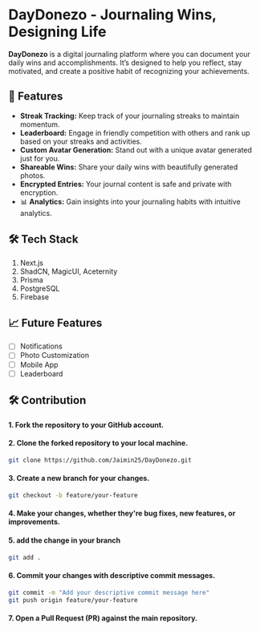 # DayDonezo - Journaling Wins, Designing Life

<b>DayDonezo</b> is a digital journaling platform where you can document your daily wins and accomplishments. It’s designed to help you reflect, stay motivated, and create a positive habit of recognizing your achievements.

## 🚀 Features

- <b>Streak Tracking:</b> Keep track of your journaling streaks to maintain momentum.
- <b>Leaderboard:</b> Engage in friendly competition with others and rank up based on your streaks and activities.
- <b>Custom Avatar Generation:</b> Stand out with a unique avatar generated just for you.
- <b>Shareable Wins:</b> Share your daily wins with beautifully generated photos.
- <b>Encrypted Entries:</b> Your journal content is safe and private with encryption.
- 📊 <b>Analytics:</b> Gain insights into your journaling habits with intuitive analytics.

## 🛠️ Tech Stack

1. Next.js
1. ShadCN, MagicUI, Aceternity
1. Prisma
1. PostgreSQL
1. Firebase

## 📈 Future Features

- [ ] Notifications
- [ ] Photo Customization
- [ ] Mobile App
- [ ] Leaderboard

## 🛠️ Contribution

#### 1. Fork the repository to your GitHub account.

#### 2. Clone the forked repository to your local machine.

```bash
git clone https://github.com/Jaimin25/DayDonezo.git
```

#### 3. Create a new branch for your changes.

```bash
git checkout -b feature/your-feature
```

#### 4. Make your changes, whether they're bug fixes, new features, or improvements.

#### 5. add the change in your branch

```bash
git add .
```

#### 6. Commit your changes with descriptive commit messages.

```bash
git commit -m "Add your descriptive commit message here"
git push origin feature/your-feature
```

#### 7. Open a Pull Request (PR) against the main repository.

